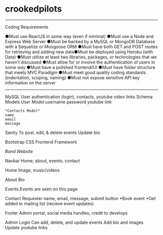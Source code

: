 # crookedpilots
----------------

Coding Requirements

●Must use ReactJS in some way (even if minimal)
●Must use a Node and Express Web Server
●Must be backed by a MySQL or MongoDB Database with a Sequelize or Mongoose ORM
●Must have both GET and POST routes for retrieving and adding new data●Must be deployed using Heroku (with Data)
●Must utilize at least two libraries, packages, or technologies that we haven’t discussed
●Must allow for or involve the authentication of users in some way
●Must have a polished frontend/UI
●Must have folder structure that meets MVC Paradigm
●Must meet good quality coding standards (indentation, scoping, naming)
●Must not expose sensitive API key information on the server

----------------

MySQL
    User authentication (login), contacts, youtube video links
Schema Models
    *User Model*
    username
    password
    youtube link

    *Contacts Model*
    name
    email
    message

Sanity
    To post, edit, & delete events
    Update bio

Bootstrap CSS
    Frontend Framework

*Band Website*

Navbar
    Home, about, events, contact 

Home
    Image, music/videos

About
    Bio

Events
    Events are seen on this page

Contact
    Requester name, email, message, submit button
    *Book event
    *Get added to mailing list (recieve event updates)

Footer
    Admin portal, social media handles, credit to develops

Admin Login
    Can add, delete, and update events
    Add bio and images
    Update youtube links
